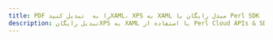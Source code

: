 ---title: PDF را به  تبدیل کنیدXAML، XPS به XAML مبدل رایگان یا Perl SDKdescription: تبدیل رایگانXPS به XAML با استفاده از Perl Cloud APIs & SDK همچنین اسناد PDF را در Cloud ایجاد، ویرایش و رندر کنید.---